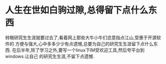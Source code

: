 人生在世如白驹过隙,总得留下点什么东西
===
转眼研究生生涯就要过去了,看着网上那些大牛小牛们恣意指点江山,受惠于开源软件的
方便与强大,心中多多少少有点遗憾,总要为自己的研究生生涯留下点什么东西.
在后半年,除了学习之外,要写一个linux下IM受欢迎工具,然后夸平台到windows.让自己
的研究生生涯,不留下点遗憾.
